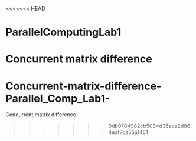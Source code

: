 <<<<<<< HEAD
# ParallelComputingLab1
 Concurrent matrix difference
=======
# Concurrent-matrix-difference-Parallel_Comp_Lab1-
Concurrent matrix difference
>>>>>>> 0db0704982cb5034d36aca2d864eaf7da55a1461
